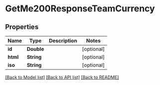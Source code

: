 # GetMe200ResponseTeamCurrency

## Properties
Name | Type | Description | Notes
------------ | ------------- | ------------- | -------------
**id** | **Double** |  | [optional] 
**html** | **String** |  | [optional] 
**iso** | **String** |  | [optional] 

[[Back to Model list]](../README.md#documentation-for-models) [[Back to API list]](../README.md#documentation-for-api-endpoints) [[Back to README]](../README.md)



